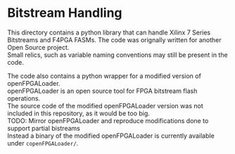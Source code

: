 # Bitstream Handling

This directory contains a python library that can handle Xilinx 7 Series Bitstreams and F4PGA FASMs.
The code was orignally written for another Open Source project.  
Small relics, such as variable naming conventions may still be present in the code.  

The code also contains a python wrapper for a modified version of openFPGALoader.  
openFPGALoader is an open source tool for FPGA bitstream flash operations.  
The source code of the modified openFPGALoader version was not included in this repository, as it would be too big.  
TODO: Mirror openFPGALoader and reproduce modifications done to support partial bistreams  
Instead a binary of the modified openFPGALoader is currently available under ```copenFPGALoader/```.

